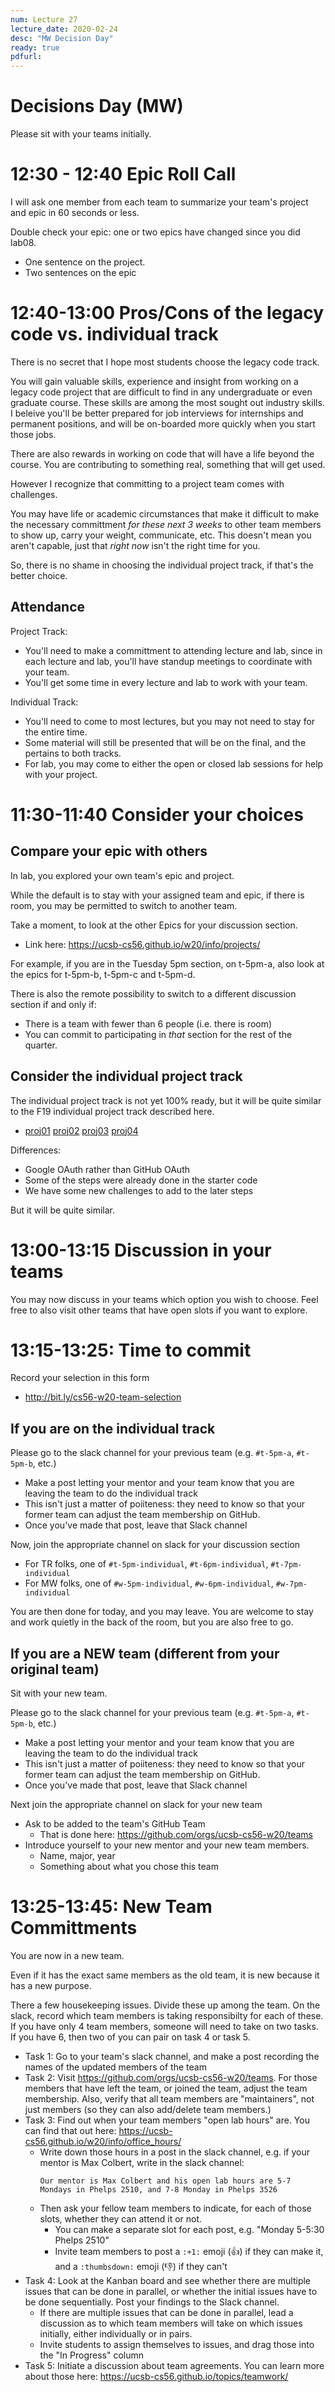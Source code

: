 ```yaml
---
num: Lecture 27
lecture_date: 2020-02-24
desc: "MW Decision Day"
ready: true
pdfurl:
---
```


# Decisions Day (MW)

Please sit with your teams initially.

# 12:30 - 12:40 Epic Roll Call

I will ask one member from each team to summarize your team's project and epic in 60 seconds or less.

Double check your epic: one or two epics have changed since you did lab08.

* One sentence on the project.
* Two sentences on the epic

# 12:40-13:00 Pros/Cons of the legacy code vs. individual track

There is no secret that I hope most students choose the legacy code track.

You will gain valuable skills, experience and insight from working on a legacy code project that are difficult to find in any undergraduate or even graduate course.  These skills are among the most sought out industry skills.  I beleive you'll be better prepared for job interviews for internships and permanent positions, and will be on-boarded more quickly when you start those jobs.

There are also rewards in working on code that will have a life beyond the course.  You are contributing to something real, something that will get used.

However I recognize that committing to a project team comes with challenges.   

You may have life or academic circumstances that make it difficult to make the necessary committment *for these next 3 weeks* to other team members to show up, carry your weight, communicate, etc.  This doesn't mean you aren't capable, just that *right now* isn't the right time for you.

So, there is no shame in choosing the individual project track, if that's the better choice.

## Attendance

Project Track:
* You'll need to make a committment to attending lecture and lab, since in each lecture and lab, you'll have standup meetings to coordinate with your team.   
* You'll get some time in every lecture and lab to work with your team.

Individual Track:
* You'll need to come to most lectures, but you may not need to stay for the entire time.
* Some material will still be presented that will be on the final, and the pertains to both tracks.
* For lab, you may come to either the open or closed lab sessions for help with your project.


# 11:30-11:40 Consider your choices

## Compare your epic with others

In lab, you explored your own team's epic and project.

While the default is to stay with your assigned team and epic,
if there is room, you may be permitted to switch to another team.

Take a moment, to look at the other Epics for your discussion section.

* Link here: <https://ucsb-cs56.github.io/w20/info/projects/>

For example, if you are in the Tuesday 5pm section, on t-5pm-a, also
look at the epics for t-5pm-b, t-5pm-c and t-5pm-d.

There is also the remote possibility to switch to a different discussion
section if and only if:
* There is a team with fewer than 6 people (i.e. there is room)
* You can commit to participating in *that* section for the rest of the quarter.

## Consider the individual project track

The individual project track is not yet 100% ready, but it will be quite similar
to the F19 individual project track described here.  

* [proj01](https://ucsb-cs56.github.io/f19/lab/proj01/) [proj02](https://ucsb-cs56.github.io/f19/lab/proj02/) [proj03](https://ucsb-cs56.github.io/f19/lab/proj03/) [proj04](https://ucsb-cs56.github.io/f19/lab/proj04/)

Differences:
* Google OAuth rather than GitHub OAuth
* Some of the steps were already done in the starter code
* We have some new challenges to add to the later steps

But it will be quite similar.


# 13:00-13:15 Discussion in your teams

You may now discuss in your teams which option you wish to choose.  Feel free to also visit other teams that have open slots if you want to explore.


# 13:15-13:25: Time to commit

Record your selection in this form

* <http://bit.ly/cs56-w20-team-selection>


## If you are on the individual track

Please go to the slack channel for your previous team (e.g. `#t-5pm-a`, `#t-5pm-b`, etc.)

* Make a post letting your mentor and your team know that you are leaving the team to do the individual track
* This isn't just a matter of poiiteness: they need to know so that your former team can adjust the team membership on GitHub.
* Once you've made that post, leave that Slack channel

Now, join the appropriate channel on slack for your discussion section
* For TR folks, one of `#t-5pm-individual`, `#t-6pm-individual`, `#t-7pm-individual`
* For MW folks, one of `#w-5pm-individual`, `#w-6pm-individual`, `#w-7pm-individual` 

You are then done for today, and you may leave.  You are welcome to stay and work quietly in the back of the room, but you are also free to go.

## If you are a NEW team (different from your original team)

Sit with your new team.

Please go to the slack channel for your previous team (e.g. `#t-5pm-a`, `#t-5pm-b`, etc.)

* Make a post letting your mentor and your team know that you are leaving the team to do the individual track
* This isn't just a matter of poiiteness: they need to know so that your former team can adjust the team membership on GitHub.
* Once you've made that post, leave that Slack channel

Next join the appropriate channel on slack for your new team

* Ask to be added to the team's GitHub Team
   * That is done here: <https://github.com/orgs/ucsb-cs56-w20/teams>
* Introduce yourself to your new mentor and your new team members.
   * Name, major, year
   * Something about what you chose this team

# 13:25-13:45: New Team Committments


You are now in a new team.  

Even if it has the exact same members as the old team, it is new because it has a new purpose.

There a few housekeeping issues.  Divide these up among the team.  On the slack, record which team members is taking responsibilty for each of these.  If you have only 4 team members, someone will need to take on two tasks.  If you have 6, then two of you can pair on task 4 or task 5.

* Task 1: Go to your team's slack channel, and make a post recording the names of the updated members of the team
* Task 2: Visit <https://github.com/orgs/ucsb-cs56-w20/teams>.  For those members that have left the team, or joined the team, adjust the team membership.  Also, verify that all team members are "maintainers", not just members (so they can also add/delete team members.)
* Task 3: Find out when your team members "open lab hours" are. You can find that out here: <https://ucsb-cs56.github.io/w20/info/office_hours/>
   * Write down those hours in a post in the slack channel, e.g. if your mentor is Max Colbert, write in the slack channel:
     ```
     Our mentor is Max Colbert and his open lab hours are 5-7 Mondays in Phelps 2510, and 7-8 Monday in Phelps 3526
     ```
   * Then ask your fellow team members to indicate, for each of those slots, whether they can attend it or not.
       * You can make a separate slot for each post, e.g. "Monday 5-5:30 Phelps 2510"
       * Invite team members to post a `:+1:` emoji (👍) if they can make it, and a `:thumbsdown:` emoji (👎) if they can't
* Task 4: Look at the Kanban board and see whether there are multiple issues that can be done in parallel, or whether the initial issues have to be done sequentially.   Post your findings to the Slack channel.   
  * If there are multiple issues that can be done in parallel, lead a discussion as to which team members will take on which issues initially, either individually or in pairs.
  * Invite students to assign themselves to issues, and drag those into the "In Progress" column
* Task 5: Initiate a discussion about team agreements.  You can learn more about those here: <https://ucsb-cs56.github.io/topics/teamwork/>  


